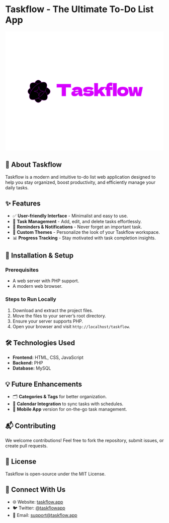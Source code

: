 # Taskflow - The Ultimate To-Do List App

![Taskflow Logo](./taskflow-high-resolution-logo.png)

## 🚀 About Taskflow
Taskflow is a modern and intuitive to-do list web application designed to help you stay organized, boost productivity, and efficiently manage your daily tasks.

## ✨ Features
- ✅ **User-friendly Interface** - Minimalist and easy to use.
- 📌 **Task Management** - Add, edit, and delete tasks effortlessly.
- 🔔 **Reminders & Notifications** - Never forget an important task.
- 🎨 **Custom Themes** - Personalize the look of your Taskflow workspace.
- 📊 **Progress Tracking** - Stay motivated with task completion insights.

## 📂 Installation & Setup
### Prerequisites
- A web server with PHP support.
- A modern web browser.

### Steps to Run Locally
1. Download and extract the project files.
2. Move the files to your server’s root directory.
3. Ensure your server supports PHP.
4. Open your browser and visit `http://localhost/taskflow`.

## 🛠️ Technologies Used
- **Frontend:** HTML, CSS, JavaScript
- **Backend:** PHP
- **Database:** MySQL

## 💡 Future Enhancements
- 🗂️ **Categories & Tags** for better organization.
- 📅 **Calendar Integration** to sync tasks with schedules.
- 📱 **Mobile App** version for on-the-go task management.

## 📬 Contributing
We welcome contributions! Feel free to fork the repository, submit issues, or create pull requests.

## 📜 License
Taskflow is open-source under the MIT License.

## 🤝 Connect With Us
- 🌐 Website: [taskflow.app](https://taskflow.app)
- 🐦 Twitter: [@taskflowapp](https://twitter.com/taskflowapp)
- 📧 Email: support@taskflow.app
